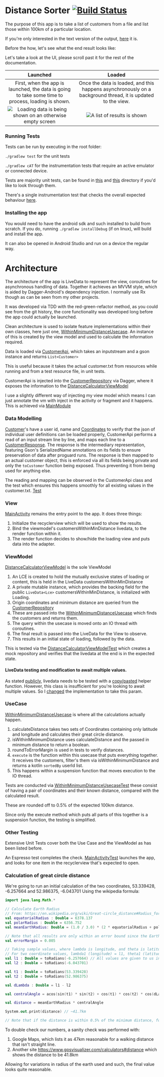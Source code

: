 # Distance Sorter [![Build Status](https://app.bitrise.io/app/43d8f05c6f803edd/status.svg?token=-w7xmHJLNrWSEYSx9P07dQ)](https://app.bitrise.io/app/43d8f05c6f803edd)
The purpose of this app is to take a list of customers from a file and list those within 100km of a particular location.

If you're only interested in the text version of the output, [here](outputs/output.txt) it is.

Before the how, let's see what the end result looks like:

Let's take a look at the UI, please scroll past it for the rest of the documentation.

Launched    | Loaded
:----------:|:--------------:
First, when the app is launched, the data is going to take some time to process, loading is shown. | Once the data is loaded, and this happens asynchronously on a background thread, it is updated to the view.
![Loading data is being shown on an otherwise empty screen](outputs/load.png) | ![A list of results is shown](outputs/data_loaded.jpg)

### Running Tests
Tests can be run by executing in the root folder:

`./gradlew test` for the unit tests

`./gradlew cAT` for the instrumentation tests that require an active emulator or connected device.

Tests are majority unit tests, can be found in [this](app/src/test/java/com/aniketkadam/distancesorter/distancecalculator) and [this](app/src/test/java/com/aniketkadam/distancesorter/distancecalculator/data) directory if you'd like to look through them.

There's a single instrumentation test that checks the overall expected behaviour [here](app/src/androidTest/java/com/aniketkadam/distancesorter/distancecalculator/MainActivityTest.kt).

### Installing the app
You would need to have the android sdk and such installed to build from scratch. If you do, running `./gradlew installDebug` (if on linux), will build and install the app.

It can also be opened in Android Studio and run on a device the regular way.

# Architecture
The architecture of the app is LiveData to represent the view, coroutines for asynchronous handling of data. Together it achieves an MVVM style, which is aided by Dagger-Android's dependency injection. I normally use Rx though as can be seen from my other projects.

It was developed via TDD with the red-green-refactor method, as you could see from the git history, the core functionality was developed long before the app could actually be launched.

Clean architecture is used to isolate feature implementations within their own classes, here just one, [WithinMinimumDistanceUsecase](app/src/main/java/com/aniketkadam/distancesorter/distancecalculator/WithinMinimumDistanceUsecase.kt). An instance of this is created by the view model and used to  calculate the information required.

Data is loaded via [CustomerApi](app/src/main/java/com/aniketkadam/distancesorter/distancecalculator/data/CustomerApi.kt), which takes an inputstream and a gson instance and returns `List<Customer>`

This is useful because it takes the actual customer.txt from resources while running and from a test resource file, in unit tests. 

CustomerApi is injected into the [CustomerRepository](app/src/main/java/com/aniketkadam/distancesorter/distancecalculator/data/CustomerRepository.kt) via Dagger, where it exposes the information to the [DistanceCalculatorViewModel](app/src/main/java/com/aniketkadam/distancesorter/distancecalculator/DistanceCalculatorViewModel.kt)

I use a slightly different way of injecting my view model which means I can just annotate the vm with inject in the activity or fragment and it happens. This is achieved via [MainModule](app/src/main/java/com/aniketkadam/distancesorter/distancecalculator/distancesorter/di/MainModule.kt)

### Data Modelling
[Customer](app/src/main/java/com/aniketkadam/distancesorter/distancecalculator/data/Customer.kt)'s have a user id, name and [Coordinates](app/src/main/java/com/aniketkadam/distancesorter/distancecalculator/data/Coordinates.kt) to verify that the json of individual user definitions can be loaded properly,
CustomerApi performs a read of an input stream line by line, and maps each line to a [CustomerResponse](app/src/main/java/com/aniketkadam/distancesorter/distancecalculator/data/CustomerResponse.kt). The response is the intermediary representation, featuring Gson's SerializedName annotations on its fields to ensure preservation of data after proguard runs.
The response is then mapped to an actual customer object, this is enforced via all its fields being private and only the `toCustomer` function being exposed. Thus preventing it from being used for anything else.

The reading and mapping can be observed in the CustomerApi class and the test which ensures this happens smoothly for all existing values in the customer.txt.
[Test](app/src/test/java/com/aniketkadam/distancesorter/distancecalculator/data/CustomerApiTest.kt)

### View
[MainActivity](app/src/main/java/com/aniketkadam/distancesorter/distancecalculator/MainActivity.kt) remains the entry point to the app. It does three things:
1. Initialize the recyclerview which will be used to show the results.
2. Bind the viewmodel's customersWithinMinDistance livedata, to the render function within it.
3. The render function decides to show/hide the loading view and puts data into the adapter.

### ViewModel
[DistanceCalculatorViewModel](app/src/main/java/com/aniketkadam/distancesorter/distancecalculator/DistanceCalculatorViewModel.kt) is the sole ViewModel
1. An LCE is created to hold the mutually exclusive states of loading or content, this is held in the LiveData customersWithinMinDistance
2. A private mutable instance, which provides the backing field for the public `LiveData<Lce>`  customersWithinMinDistance, is initialized with Loading.
3. Origin coordinates and minimum distance are queried from the [CustomerRepository](app/src/main/java/com/aniketkadam/distancesorter/distancecalculator/data/CustomerRepository.kt)
4. These are passed into the [WithinMinimumDistanceUsecase](app/src/main/java/com/aniketkadam/distancesorter/distancecalculator/WithinMinimumDistanceUsecase.kt) which finds the customers and returns them.
5. The query within the usecase is moved onto an IO thread with coroutines.
6. The final result is passed into the LiveData for the View to observe.
7. This results in an initial state of loading, followed by the data.

This is tested via the [DistanceCalculatorViewModelTest](app/src/test/java/com/aniketkadam/distancesorter/distancecalculator/DistanceCalculatorViewModelTest.kt) which creates a mock repository and verifies that the livedata at the end is in the expected state.

#### LiveData testing and modification to await multiple values.
As stated [publicly](https://twitter.com/ppvi/status/1169498619105427456), livedata needs to be tested with a [copy/pasted](https://github.com/android/architecture-components-samples/blob/master/LiveDataSample/app/src/test/java/com/android/example/livedatabuilder/util/LiveDataTestUtil.kt) helper function.
However, this class is insufficient for you're looking to await multiple values. So I [changed](https://github.com/AniketSK/DistanceSorter/commit/586a00b9713705a48c2d984fee800cf74370b656) the implementation to take this param.

### UseCase
[WithinMinimumDistanceUsecase](app/src/main/java/com/aniketkadam/distancesorter/distancecalculator/WithinMinimumDistanceUsecase.kt) is where all the calculations actually happen.

1. calculateDistance takes two sets of Coordinates containing only latitude and longitude and calculates their great circle distance.
2. isWithinMinimumDistance uses calculateDistance and the passed in minimum distance to return a boolean.
3. roundToErrorMargin is used in tests to verify distances.
4. `execute` is the function within this usecase that puts everything together. It receives the customers, filter's them via isWithinMinimumDistance and returns a kotlin `sortedBy` userId list.
5. This happens within a suspension function that moves execution to the IO thread.

Tests are conducted via [WithinMinimumDistanceUsecaseTest](app/src/test/java/com/aniketkadam/distancesorter/distancecalculator/WithinMinimumDistanceUsecaseTest.kt) these consist of having a pair of coordinates and their known distance, compared with the calculated result.

These are rounded off to 0.5% of the expected 100km distance.

Since only the execute method which puts all parts of this together is a suspension function, the testing is simplified.

### Other Testing
Extensive Unit Tests cover both the Use Case and the ViewModel as has been listed before.

An Espresso test completes the check. [MainActivityTest](app/src/androidTest/java/com/aniketkadam/distancesorter/distancecalculator/MainActivityTest.kt) launches the app, and looks for one item in the recyclerview that's expected to open.

### Calculation of great circle distance
We're going to run an initial calculation of the two coordinates, 53.339428, -6.257664 and 52.986375, -6.043701
Using the wikipedia formula:
```kotlin
import java.lang.Math.*

// Calculate Earth Radius
// From: https://en.wikipedia.org/wiki/Great-circle_distance#Radius_for_spherical_Earth
val equatorialRadius : Double = 6378.137
val polarRadius : Double = 6356.752
val meanEarthRadius: Double = (1.0 / 3.0) * (2 * equatorialRadius + polarRadius)

// Note that all results are only within an error bound since the Earth isn't perfectly spherical and we've made assumptions.
val errorMargin = 0.005

// Taking sample values, where lambda is longitude, and theta is latitude.
// For two coordinate values, lambda1 (longitude) = l1, theta1 (latitude) = t1 and for the second set of coordinates, l2, t2  
val l1 : Double = toRadians(-6.257664) // All values are given to us in degrees so they must be converted to radians
val l2 : Double = toRadians(-6.043701)

val t1 : Double = toRadians(53.339428)
val t2 : Double = toRadians(52.986375)

val dLambda : Double = l1 - l2

val centralAngle = acos(sin(t1) * sin(t2) + cos(t1) * cos(t2) * cos(dLambda))

val distance = meanEarthRadius * centralAngle

System.out.print(distance) // ~41.7km

// Note that if the distance is within 0.5% of the minimum distance, for safety's sake, we may want to include those people.

```

To double check our numbers, a sanity check was performed with:
1. Google Maps, which lists it as 47km reasonable for a walking distance that isn't straight line.
2. Another site https://www.gpsvisualizer.com/calculators#distance which shows the distance to be 41.8km

Allowing for variations in radius of the earth used and such, the final value looks quite reasonable. 
